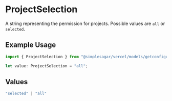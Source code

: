 # ProjectSelection

A string representing the permission for projects. Possible values are `all` or `selected`.

## Example Usage

```typescript
import { ProjectSelection } from "@simplesagar/vercel/models/getconfigurationop.js";

let value: ProjectSelection = "all";
```

## Values

```typescript
"selected" | "all"
```